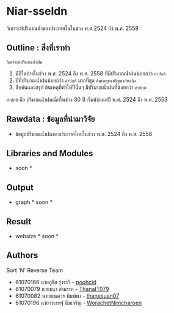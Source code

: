 # Niar-sseldn

  วิเคราะห์ปริมาณน้ำของประเทศในในช่วง พ.ศ.2524 ถึง พ.ศ. 2558 
  
## Outline : สิ่งที่เราทำ

`วิเคราะห์ปริมาณน้ำฝน` 
  1. มีปีใดบ้างในช่วง พ.ศ. 2524 ถึง พ.ศ. 2558 ที่มีปริมาณน้ำฝนน้อยกว่า `ค่าปกติ`                                                                     
  2. ปีที่ปริมาณน้ำฝนน้อยกว่า `ค่าปกติ` มากที่สุด
`ต้นเหตุของปัญหาภัยเเล้ง`
  1. สืบค้นเเละสรุป ต้นเหตุที่ทำให้ปีนั้นๆ มีปริมาณน้ำฝนที่น้อยกว่า `ค่าปกติ`
    
  `ค่าปกติ` คือ ปริมาณน้ำฝนเฉี่ยในช่วง 30 ปี เริ่มนับ่งเเต่ปี พ.ศ. 2524 ถึง พ.ศ. 2553

## Rawdata : ข้อมูลที่นำมาวิจัย

- ข้อมูลปริมาณน้ำฝนของประเทศไทยในช่วง พ.ศ. 2524 ถึง พ.ศ. 2558

## Libraries and Modules

* soon *

## Output

* graph * soon *

## Result

* websize * soon *

## Authors

Sort 'N' Reverse Team
- 61070166    นายภูชิต รุ่งระวิ     - [poohcid](https://github.com/poohcid)
- 61070079    นายธนา สามารถ         - [ThanaIT079](https://github.com/ThanaIT079)
- 61070082    นายธเนศวร พิมพ์พา     - [thanesuan07](https://github.com/thanesuan07)
- 61070196    นายวรเชษฐ์ นิ่มเจริญ  - [WorachetNimcharoen](https://github.com/WorachetNimcharoen)
